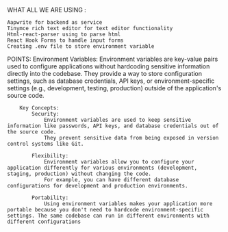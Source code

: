 WHAT ALL WE ARE USING :

    Aapwrite for backend as service 
    Tinymce rich text editor for text editor functionality
    Html-react-parser using to parse html 
    React Hook Forms to hamdle input forms
    Creating .env file to store environment variable

POINTS:
    Environment Variables:
        Environment variables are key-value pairs used to configure applications without hardcoding sensitive information directly into the codebase. They provide a way to store configuration settings, such as database credentials, API keys, or environment-specific settings (e.g., development, testing, production) outside of the application's source code.

        Key Concepts:
            Security:
                Environment variables are used to keep sensitive information like passwords, API keys, and database credentials out of the source code.
                They prevent sensitive data from being exposed in version control systems like Git.
                
            Flexibility:
                Environment variables allow you to configure your application differently for various environments (development, staging, production) without changing the code.
                For example, you can have different database configurations for development and production environments.

            Portability:
                Using environment variables makes your application more portable because you don't need to hardcode environment-specific settings. The same codebase can run in different environments with different configurations